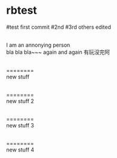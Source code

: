 # rbtest
#test first commit
#2nd
#3rd others edited

<br/>I am an annonying person<br/>
bla bla bla~~~
again
and again
有玩沒完阿


<br/>========<br/>
new stuff

<br/>========<br/>
new stuff 2

<br/>========<br/>
new stuff 3

<br/>========<br/>
new stuff 4